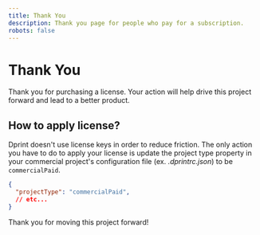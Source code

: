 ```yaml
---
title: Thank You
description: Thank you page for people who pay for a subscription.
robots: false
---
```


# Thank You

Thank you for purchasing a license. Your action will help drive this project forward and lead to a better product.

## How to apply license?

Dprint doesn't use license keys in order to reduce friction. The only action you have to do to apply your license is update the project type property in your commercial project's configuration file (ex. _.dprintrc.json_) to be `commercialPaid`.

<!-- dprint-ignore -->
```json
{
  "projectType": "commercialPaid",
  // etc...
}
```

Thank you for moving this project forward!
